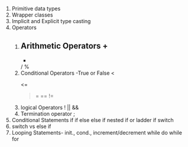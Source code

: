 1. Primitive data types
2. Wrapper classes
3. Implicit and Explicit type casting
4. Operators
	1. Arithmetic Operators
		+
		-
		*
		/
		%
	2. Conditional Operators -True or False
		<
		>
		<=
		>=
		==
		!=
	3. logical Operators
		!
		||
		&&
	4. Termination operator 
		;
5. Conditional Statements
	if 
	if else
	else if
	nested if or ladder if
	switch
6. switch vs else if 
7. Looping Statements- init., cond., increment/decrement
	while
	do while
	for